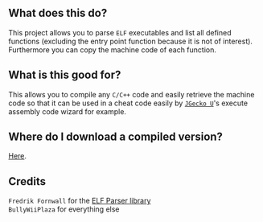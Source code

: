 ## What does this do?
This project allows you to parse `ELF` executables and list all defined functions (excluding the entry point function because it is not of interest). Furthermore you can copy the machine code of each function.

## What is this good for?
This allows you to compile any `C/C++` code and easily retrieve the machine code so that it can be used in a cheat code easily by [`JGecko U`](https://github.com/BullyWiiPlaza/JGeckoU)'s execute assembly code wizard for example.

## Where do I download a compiled version?
[Here](ELF-Function-Utility.jar).

## Credits
`Fredrik Fornwall` for the [ELF Parser library](https://github.com/fornwall/jelf)  
`BullyWiiPlaza` for everything else